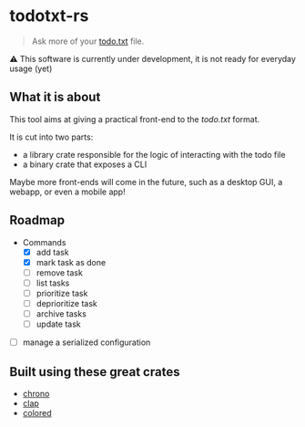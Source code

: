 # todotxt-rs

> Ask more of your [todo.txt](http://todotxt.org/) file.

⚠️ This software is currently under development, it is not ready for everyday usage (yet)

## What it is about

This tool aims at giving a practical front-end to the _todo.txt_ format.

It is cut into two parts:
- a library crate responsible for the logic of interacting with the todo file
- a binary crate that exposes a CLI

Maybe more front-ends will come in the future, such as a desktop GUI, a webapp, or even a mobile app!

## Roadmap

- Commands
    - [x] add task
    - [x] mark task as done
    - [ ] remove task
    - [ ] list tasks
    - [ ] prioritize task
    - [ ] deprioritize task
    - [ ] archive tasks
    - [ ] update task
- [ ] manage a serialized configuration

## Built using these great crates

- [chrono](https://github.com/chronotope/chrono)
- [clap](https://github.com/clap-rs/clap)
- [colored](https://github.com/mackwic/colored)

